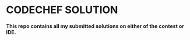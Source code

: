 <h1> CODECHEF SOLUTION </h1>
  <h4> This repo contains all my submitted solutions on either of the contest or IDE. </h4>
